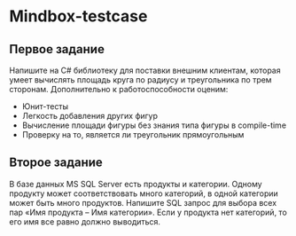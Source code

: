 # Mindbox-testcase

## Первое задание

Напишите на C# библиотеку для поставки внешним клиентам, которая умеет вычислять площадь круга по радиусу и треугольника по трем сторонам. Дополнительно к работоспособности оценим:

+ Юнит-тесты
+ Легкость добавления других фигур
+ Вычисление площади фигуры без знания типа фигуры в compile-time
+ Проверку на то, является ли треугольник прямоугольным

## Второе задание

В базе данных MS SQL Server есть продукты и категории.
Одному продукту может соответствовать много категорий,
в одной категории может быть много продуктов.
Напишите SQL запрос для выбора всех пар «Имя продукта – Имя категории».
Если у продукта нет категорий, то его имя все равно должно выводиться.
